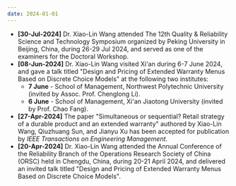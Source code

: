 ```yaml
---
date: 2024-01-01
---
```

<ul>
  <li><b>[30-Jul-2024]</b> Dr. Xiao-Lin Wang attended The 12th Quality & Reliability Science and Technology Symposium organized by Peking University in Beijing, China, during 26-29 Jul 2024, and served as one of the examiners for the Doctoral Workshop.</li>
  <li><b>[08-Jun-2024]</b> Dr. Xiao-Lin Wang visited Xi'an during 6-7 June 2024, and gave a talk titled "Design and Pricing of Extended Warranty Menus Based on Discrete Choice Models" at the following two institutes:
  <ul>
    <li><b>7 June</b> - School of Management, Northwest Polytechnic University (invited by Assoc. Prof. Chenglong Li).</li>
    <li><b>6 June</b> - School of Management, Xi'an Jiaotong University (invited by Prof. Chao Fang).</li>
  </ul></li>
  <li><b>[27-Apr-2024]</b> The paper "Simultaneous or sequential? Retail strategy of a durable product and an extended warranty" authored by Xiao-Lin Wang, Qiuzhuang Sun, and Jianyu Xu has been accepted for publication by <i>IEEE Transactions on Engineering Management</i>.</li>
  <li><b>[20-Apr-2024]</b> Dr. Xiao-Lin Wang attended the Annual Conference of the Reliability Branch of the Operations Research Society of China (ORSC) held in Chengdu, China, during 20-21 April 2024, and delivered an invited talk titled "Design and Pricing of Extended Warranty Menus Based on Discrete Choice Models".</li>
<ul>
